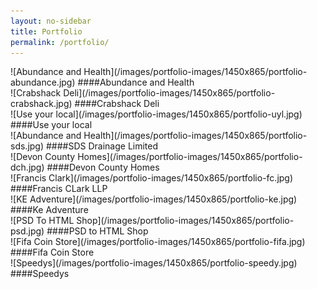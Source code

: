 ```yaml
---
layout: no-sidebar
title: Portfolio
permalink: /portfolio/
---
```



<section class="portfolio-item">
![Abundance and Health](/images/portfolio-images/1450x865/portfolio-abundance.jpg)
####Abundance and Health
</section>

<section class="portfolio-item">
![Crabshack Deli](/images/portfolio-images/1450x865/portfolio-crabshack.jpg)
####Crabshack Deli
</section>

<section class="portfolio-item">
![Use your local](/images/portfolio-images/1450x865/portfolio-uyl.jpg)
####Use your local
</section>

<section class="portfolio-item">
![Abundance and Health](/images/portfolio-images/1450x865/portfolio-sds.jpg)
####SDS Drainage Limited
</section>

<section class="portfolio-item">
![Devon County Homes](/images/portfolio-images/1450x865/portfolio-dch.jpg)
####Devon County Homes
</section>

<section class="portfolio-item">
![Francis Clark](/images/portfolio-images/1450x865/portfolio-fc.jpg)
####Francis CLark LLP
</section>

<section class="portfolio-item">
![KE Adventure](/images/portfolio-images/1450x865/portfolio-ke.jpg)
####Ke Adventure
</section>

<section class="portfolio-item">
![PSD To HTML Shop](/images/portfolio-images/1450x865/portfolio-psd.jpg)
####PSD to HTML Shop
</section>

<section class="portfolio-item">
![Fifa Coin Store](/images/portfolio-images/1450x865/portfolio-fifa.jpg)
####Fifa Coin Store
</section>

<section class="portfolio-item">
![Speedys](/images/portfolio-images/1450x865/portfolio-speedy.jpg)
####Speedys
</section>

<div>&nbsp;</div>
